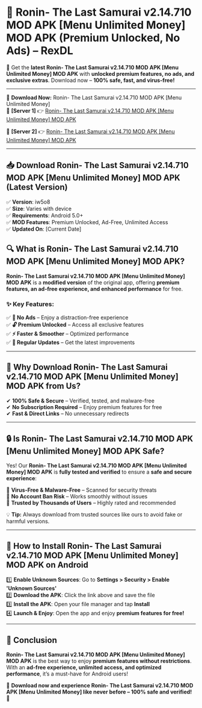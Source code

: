 # 🚀 Ronin- The Last Samurai v2.14.710 MOD APK [Menu Unlimited Money] MOD APK (Premium Unlocked, No Ads) – RexDL 

🎯 Get the **latest Ronin- The Last Samurai v2.14.710 MOD APK [Menu Unlimited Money] MOD APK** with **unlocked premium features, no ads, and exclusive extras**. Download now – **100% safe, fast, and virus-free!**  

---

🔽 **Download Now:** Ronin- The Last Samurai v2.14.710 MOD APK [Menu Unlimited Money]  
🔹 **[Server 1]** 👉 [Ronin- The Last Samurai v2.14.710 MOD APK [Menu Unlimited Money] MOD APK](https://apkcomod.com?title=Ronin-_The_Last_Samurai_v2.14.710_MOD_APK_[Menu_Unlimited_Money])  

🔹 **[Server 2]** 👉 [Ronin- The Last Samurai v2.14.710 MOD APK [Menu Unlimited Money] MOD APK](https://apkcomod.com?title=Ronin-_The_Last_Samurai_v2.14.710_MOD_APK_[Menu_Unlimited_Money])  

---
## 📥 Download Ronin- The Last Samurai v2.14.710 MOD APK [Menu Unlimited Money] MOD APK (Latest Version)  

✅ **Version**: iw5o8  
✅ **Size**: Varies with device  
✅ **Requirements**: Android 5.0+  
✅ **MOD Features**: Premium Unlocked, Ad-Free, Unlimited Access  
✅ **Updated On**: [Current Date]  

## 🔍 What is Ronin- The Last Samurai v2.14.710 MOD APK [Menu Unlimited Money] MOD APK?  

**Ronin- The Last Samurai v2.14.710 MOD APK [Menu Unlimited Money] MOD APK** is a **modified version** of the original app, offering **premium features, an ad-free experience, and enhanced performance** for free.  

### ✨ Key Features:  

✅ **🚫 No Ads** – Enjoy a distraction-free experience  
✅ **🔓 Premium Unlocked** – Access all exclusive features  
✅ **⚡ Faster & Smoother** – Optimized performance  
✅ **🔄 Regular Updates** – Get the latest improvements  

---

## 🌟 Why Download Ronin- The Last Samurai v2.14.710 MOD APK [Menu Unlimited Money] MOD APK from Us?  

✔ **100% Safe & Secure** – Verified, tested, and malware-free  
✔ **No Subscription Required** – Enjoy premium features for free  
✔ **Fast & Direct Links** – No unnecessary redirects  

---

## 🔒 Is Ronin- The Last Samurai v2.14.710 MOD APK [Menu Unlimited Money] MOD APK Safe?  

Yes! Our **Ronin- The Last Samurai v2.14.710 MOD APK [Menu Unlimited Money] MOD APK** is **fully tested and verified** to ensure a **safe and secure experience**:  

🔹 **Virus-Free & Malware-Free** – Scanned for security threats  
🔹 **No Account Ban Risk** – Works smoothly without issues  
🔹 **Trusted by Thousands of Users** – Highly rated and recommended  

💡 **Tip:** Always download from trusted sources like ours to avoid fake or harmful versions.  

---

## 📲 How to Install Ronin- The Last Samurai v2.14.710 MOD APK [Menu Unlimited Money] MOD APK on Android  

1️⃣ **Enable Unknown Sources**: Go to **Settings > Security > Enable 'Unknown Sources'**  
2️⃣ **Download the APK**: Click the link above and save the file  
3️⃣ **Install the APK**: Open your file manager and tap **Install**  
4️⃣ **Launch & Enjoy**: Open the app and enjoy **premium features for free!**  

---

## 🚀 Conclusion  

**Ronin- The Last Samurai v2.14.710 MOD APK [Menu Unlimited Money] MOD APK** is the best way to enjoy **premium features without restrictions**. With an **ad-free experience, unlimited access, and optimized performance**, it’s a must-have for Android users!  

🔻 **Download now and experience Ronin- The Last Samurai v2.14.710 MOD APK [Menu Unlimited Money] like never before – 100% safe and verified!** 🔻  
